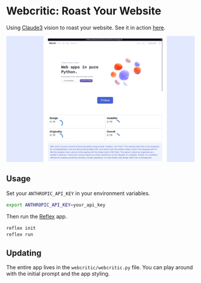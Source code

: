 # Webcritic: Roast Your Website

Using [Claude3](https://claude.ai) vision to roast your website. See it in action [here](https://webcritic.reflex.run).

![Webcritic](webcritic.png)

## Usage

Set your `ANTHROPIC_API_KEY` in your environment variables.

```bash
export ANTHROPIC_API_KEY=your_api_key
```

Then run the [Reflex](https://github.com/reflex-dev/reflex) app.

```bash
reflex init
reflex run
```

## Updating

The entire app lives in the `webcritic/webcritic.py` file. You can play around with the initial prompt and the app styling.
